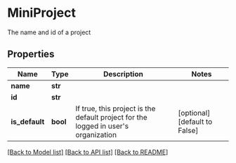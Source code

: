 # MiniProject

The name and id of a project
## Properties
Name | Type | Description | Notes
------------ | ------------- | ------------- | -------------
**name** | **str** |  | 
**id** | **str** |  | 
**is_default** | **bool** | If true, this project is the default project for the logged in user&#39;s organization | [optional] [default to False]

[[Back to Model list]](../README.md#documentation-for-models) [[Back to API list]](../README.md#documentation-for-api-endpoints) [[Back to README]](../README.md)


